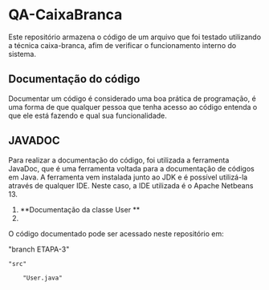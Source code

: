 # QA-CaixaBranca

Este repositório armazena o código de um arquivo que foi testado utilizando a técnica caixa-branca, afim de verificar o funcionamento interno do sistema.

## Documentação do código

Documentar um código é considerado uma boa prática de programação, é uma forma de que qualquer pessoa que tenha acesso ao código entenda o que ele está fazendo e qual sua funcionalidade.

## JAVADOC

Para realizar a documentação do código, foi utilizada a ferramenta JavaDoc, que é uma ferramenta voltada para a documentação de códigos em Java. A ferramenta vem instalada junto ao JDK e é possível utilizá-la através de qualquer IDE. Neste caso, a IDE utilizada é o Apache Netbeans 13.

1. **Documentação da classe User **
2. 
O código documentado pode ser acessado neste repositório em:

"branch ETAPA-3"

    "src"
    
        "User.java"

